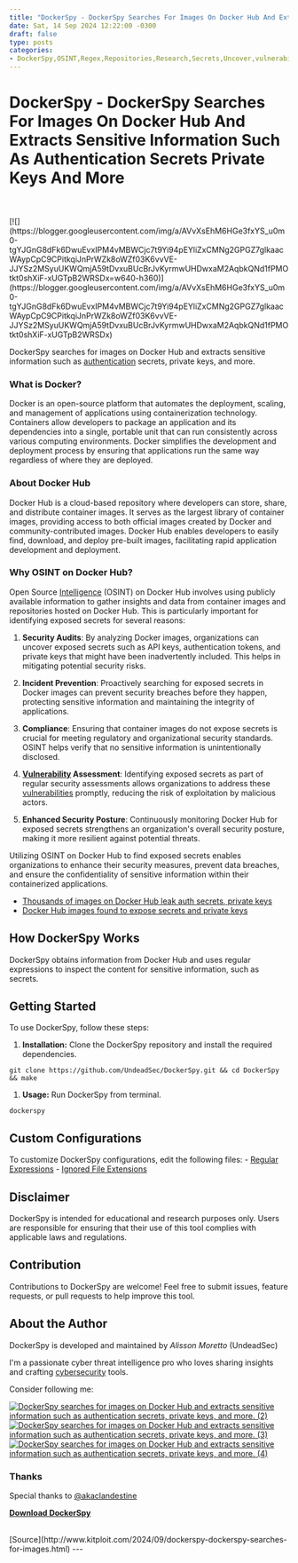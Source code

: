 ```yaml
---
title: "DockerSpy - DockerSpy Searches For Images On Docker Hub And Extracts Sensitive Information Such As Authentication Secrets Private Keys And More"
date: Sat, 14 Sep 2024 12:22:00 -0300
draft: false
type: posts
categories: 
- DockerSpy,OSINT,Regex,Repositories,Research,Secrets,Uncover,vulnerabilities,Vulnerability
---
```

# DockerSpy - DockerSpy Searches For Images On Docker Hub And Extracts Sensitive Information Such As Authentication Secrets Private Keys And More

<br/>

<br/>
[![](https://blogger.googleusercontent.com/img/a/AVvXsEhM6HGe3fxYS_u0m0-tgYJGnG8dFk6DwuEvxIPM4vMBWCjc7t9Yi94pEYliZxCMNg2GPGZ7glkaacWAypCpC9CPitkqiJnPrWZk8oWZf03K6vvVE-JJYSz2MSyuUKWQmjA59tDvxuBUcBrJvKyrmwUHDwxaM2AqbkQNd1fPMOtkt0shXiF-xUGTpB2WRSDx=w640-h360)](https://blogger.googleusercontent.com/img/a/AVvXsEhM6HGe3fxYS_u0m0-tgYJGnG8dFk6DwuEvxIPM4vMBWCjc7t9Yi94pEYliZxCMNg2GPGZ7glkaacWAypCpC9CPitkqiJnPrWZk8oWZf03K6vvVE-JJYSz2MSyuUKWQmjA59tDvxuBUcBrJvKyrmwUHDwxaM2AqbkQNd1fPMOtkt0shXiF-xUGTpB2WRSDx)

  

DockerSpy searches for images on Docker Hub and extracts sensitive information such as [authentication](https://www.kitploit.com/search/label/Authentication "authentication") secrets, private keys, and more.

  

### What is Docker?

Docker is an open-source platform that automates the deployment, scaling, and management of applications using containerization technology. Containers allow developers to package an application and its dependencies into a single, portable unit that can run consistently across various computing environments. Docker simplifies the development and deployment process by ensuring that applications run the same way regardless of where they are deployed.

### About Docker Hub

Docker Hub is a cloud-based repository where developers can store, share, and distribute container images. It serves as the largest library of container images, providing access to both official images created by Docker and community-contributed images. Docker Hub enables developers to easily find, download, and deploy pre-built images, facilitating rapid application development and deployment.

### Why OSINT on Docker Hub?

Open Source [Intelligence](https://www.kitploit.com/search/label/Intelligence "Intelligence") (OSINT) on Docker Hub involves using publicly available information to gather insights and data from container images and repositories hosted on Docker Hub. This is particularly important for identifying exposed secrets for several reasons:

1.  **Security Audits**: By analyzing Docker images, organizations can uncover exposed secrets such as API keys, authentication tokens, and private keys that might have been inadvertently included. This helps in mitigating potential security risks.
    
2.  **Incident Prevention**: Proactively searching for exposed secrets in Docker images can prevent security breaches before they happen, protecting sensitive information and maintaining the integrity of applications.
    
3.  **Compliance**: Ensuring that container images do not expose secrets is crucial for meeting regulatory and organizational security standards. OSINT helps verify that no sensitive information is unintentionally disclosed.
    
4.  **[Vulnerability](https://www.kitploit.com/search/label/Vulnerability "Vulnerability") Assessment**: Identifying exposed secrets as part of regular security assessments allows organizations to address these [vulnerabilities](https://www.kitploit.com/search/label/vulnerabilities "vulnerabilities") promptly, reducing the risk of exploitation by malicious actors.
    
5.  **Enhanced Security Posture**: Continuously monitoring Docker Hub for exposed secrets strengthens an organization's overall security posture, making it more resilient against potential threats.
    

Utilizing OSINT on Docker Hub to find exposed secrets enables organizations to enhance their security measures, prevent data breaches, and ensure the confidentiality of sensitive information within their containerized applications.

-   [Thousands of images on Docker Hub leak auth secrets, private keys](https://www.bleepingcomputer.com/news/security/thousands-of-images-on-docker-hub-leak-auth-secrets-private-keys/ "Thousands of images on Docker Hub leak auth secrets, private keys")
-   [Docker Hub images found to expose secrets and private keys](https://www.threatdown.com/blog/docker-hub-images-found-to-expose-secrets-and-private-keys/ "Docker Hub images found to expose secrets and private keys")

How DockerSpy Works
-------------------

DockerSpy obtains information from Docker Hub and uses regular expressions to inspect the content for sensitive information, such as secrets.

Getting Started
---------------

To use DockerSpy, follow these steps:

1.  **Installation:** Clone the DockerSpy repository and install the required dependencies.

```
git clone https://github.com/UndeadSec/DockerSpy.git && cd DockerSpy && make
```

1.  **Usage:** Run DockerSpy from terminal.

```
dockerspy
```

Custom Configurations
---------------------

To customize DockerSpy configurations, edit the following files: - [Regular Expressions](https://github.com/UndeadSec/src/configs/regex_patterns.json "Regular Expressions") - [Ignored File Extensions](https://github.com/UndeadSec/src/configs/ignore_extensions.json "Ignored File Extensions")

Disclaimer
----------

DockerSpy is intended for educational and research purposes only. Users are responsible for ensuring that their use of this tool complies with applicable laws and regulations.

Contribution
------------

Contributions to DockerSpy are welcome! Feel free to submit issues, feature requests, or pull requests to help improve this tool.

About the Author
----------------

DockerSpy is developed and maintained by _Alisson Moretto_ (UndeadSec)

I'm a passionate cyber threat intelligence pro who loves sharing insights and crafting [cybersecurity](https://www.kitploit.com/search/label/Cybersecurity "cybersecurity") tools.

Consider following me:

[![DockerSpy searches for images on Docker Hub and extracts sensitive information such as authentication secrets, private keys, and more. (2)](https://img.shields.io/badge/X-%23000000.svg?style=for-the-badge&logo=X&logoColor=white)](https://twitter.com/UndeadSec "DockerSpy searches for images on Docker Hub and extracts sensitive information such as authentication secrets, private keys, and more. (10)") [![DockerSpy searches for images on Docker Hub and extracts sensitive information such as authentication secrets, private keys, and more. (3)](https://img.shields.io/badge/linkedin-%230077B5.svg?style=for-the-badge&logo=linkedin&logoColor=white)](https://linkedin.com/in/alissonmoretto "DockerSpy searches for images on Docker Hub and extracts sensitive information such as authentication secrets, private keys, and more. (11)") [![DockerSpy searches for images on Docker Hub and extracts sensitive information such as authentication secrets, private keys, and more. (4)](https://img.shields.io/badge/github-%23121011.svg?style=for-the-badge&logo=github&logoColor=white)](https://github.com/UndeadSec "DockerSpy searches for images on Docker Hub and extracts sensitive information such as authentication secrets, private keys, and more. (12)")

  

### Thanks

Special thanks to [@akaclandestine](https://x.com/akaclandestine "@akaclandestine")

  
  

**[Download DockerSpy](https://github.com/UndeadSec/DockerSpy "Download DockerSpy")**

<br/>
[Source](http://www.kitploit.com/2024/09/dockerspy-dockerspy-searches-for-images.html)
---
